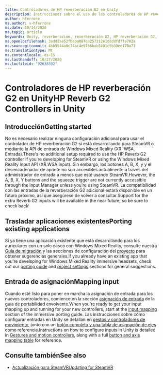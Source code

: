 ```yaml
---
title: Controladores de HP reverberación G2 en Unity
description: Instrucciones sobre el uso de los controladores de HP reverberación G2 en SteamVR y Windows Mixed Reality.
author: hferrone
ms.author: v-hferrone
ms.date: 10/14/2020
ms.topic: article
keywords: Unity, reverberación, reverberación G2, HP reverberación G2, realidad mixta, desarrollo, controladores de movimiento, entrada de usuario, características, nuevo proyecto, emulador, documentación, guías, características, hologramas, desarrollo de juegos
ms.openlocfilehash: 3add2ae52fbaba087da257212e1d8ddfdffe702a
ms.sourcegitcommit: 4bb5544a0c74ac4e9766bab3401c9b30ee170a71
ms.translationtype: MT
ms.contentlocale: es-ES
ms.lasthandoff: 10/27/2020
ms.locfileid: "92638392"
---
```

# <a name="hp-reverb-g2-controllers-in-unity"></a><span data-ttu-id="05553-104">Controladores de HP reverberación G2 en Unity</span><span class="sxs-lookup"><span data-stu-id="05553-104">HP Reverb G2 Controllers in Unity</span></span>

## <a name="getting-started"></a><span data-ttu-id="05553-105">Introducción</span><span class="sxs-lookup"><span data-stu-id="05553-105">Getting started</span></span>

<span data-ttu-id="05553-106">No es necesario realizar ninguna configuración adicional para usar el controlador de HP reverberación G2 si está desarrollando para SteamVR o mediante la API de entrada de Windows Mixed Reality (XR. WSA. Entrada).</span><span class="sxs-lookup"><span data-stu-id="05553-106">There's no additional setup required to use the HP Reverb G2 controller if you're developing for SteamVR or using the Windows Mixed Reality Input API (XR.WSA.Input).</span></span> <span data-ttu-id="05553-107">Sin embargo, los botones A, B, X, y y el desencadenador de apriete no son accesibles actualmente a través del administrador de entrada a menos que esté usando SteamVR.</span><span class="sxs-lookup"><span data-stu-id="05553-107">However, the A, B, X, Y buttons and the squeeze trigger are not currently accessible through the Input Manager unless you're using SteamVR.</span></span> <span data-ttu-id="05553-108">La compatibilidad con las entradas de la reverberación G2 adicional estará disponible en un futuro próximo, así que asegúrese de volver a consultar.</span><span class="sxs-lookup"><span data-stu-id="05553-108">Support for the extra Reverb G2 inputs will be available in the near future, so be sure to check back!</span></span>

## <a name="porting-existing-applications"></a><span data-ttu-id="05553-109">Trasladar aplicaciones existentes</span><span class="sxs-lookup"><span data-stu-id="05553-109">Porting existing applications</span></span>

<span data-ttu-id="05553-110">Si ya tiene una aplicación existente que está desarrollando para los auriculares con un solo casco con Windows Mixed Reality, consulte nuestra [Guía de migración](../porting-apps/porting-guides.md) y las secciones de configuración del [proyecto](https://docs.microsoft.com/windows/mixed-reality/develop/porting-apps/porting-guides?tabs=project#unity-porting-guidance) para obtener sugerencias generales.</span><span class="sxs-lookup"><span data-stu-id="05553-110">If you already have an existing app that you're developing for Windows Mixed Reality immersive headsets, check out our [porting guide](../porting-apps/porting-guides.md) and [project settings](https://docs.microsoft.com/windows/mixed-reality/develop/porting-apps/porting-guides?tabs=project#unity-porting-guidance) sections for general suggestions.</span></span>

## <a name="mapping-input"></a><span data-ttu-id="05553-111">Entrada de asignación</span><span class="sxs-lookup"><span data-stu-id="05553-111">Mapping input</span></span>

<span data-ttu-id="05553-112">Cuando esté listo para poner en marcha la asignación de entrada para los nuevos controladores, comience en la sección [asignación de entrada](https://docs.microsoft.com/windows/mixed-reality/develop/porting-apps/porting-guides?tabs=input#unity-porting-guidance) de la guía de portabilidad envolvente.</span><span class="sxs-lookup"><span data-stu-id="05553-112">When you're ready to get your input mapping up and running for your new controllers, start at the [input mapping](https://docs.microsoft.com/windows/mixed-reality/develop/porting-apps/porting-guides?tabs=input#unity-porting-guidance) section of the immersive porting guide.</span></span> <span data-ttu-id="05553-113">Las instrucciones sobre cómo configurar entradas en Unity se detallan en [gestos y controladores de movimiento](gestures-and-motion-controllers-in-unity.md), junto con un [botón completo y una tabla de asignación de ejes](gestures-and-motion-controllers-in-unity.md#using-hp-reverb-g2-controllers) como referencia.</span><span class="sxs-lookup"><span data-stu-id="05553-113">Instructions on how to configure inputs in Unity is detailed in [Gestures and motion controllers](gestures-and-motion-controllers-in-unity.md), along with a full [button and axis mapping table](gestures-and-motion-controllers-in-unity.md#using-hp-reverb-g2-controllers) for reference.</span></span>

## <a name="see-also"></a><span data-ttu-id="05553-114">Consulte también</span><span class="sxs-lookup"><span data-stu-id="05553-114">See also</span></span>
* [<span data-ttu-id="05553-115">Actualización para SteamVR</span><span class="sxs-lookup"><span data-stu-id="05553-115">Updating for SteamVR</span></span>](../porting-apps/updating-your-steamvr-application-for-windows-mixed-reality.md)